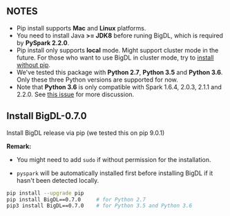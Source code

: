 ## **NOTES**

- Pip install supports __Mac__ and __Linux__ platforms.
- You need to install Java __>= JDK8__ before runing BigDL, which is required by __PySpark 2.2.0__.
- Pip install only supports __local__ mode. Might support cluster mode in the future. For those who want to use BigDL in cluster mode, try to [install without pip](./install-without-pip.md).
- We've tested this package with __Python 2.7__, __Python 3.5__ and __Python 3.6__. Only these three Python versions are supported for now.
- Note that __Python 3.6__ is only compatible with Spark 1.6.4, 2.0.3, 2.1.1 and 2.2.0. See [this issue](https://issues.apache.org/jira/browse/SPARK-19019) for more discussion.


## **Install BigDL-0.7.0**

Install BigDL release via pip (we tested this on pip 9.0.1)

**Remark:**

- You might need to add `sudo` if without permission for the installation.

- `pyspark` will be automatically installed first before installing BigDL if it hasn't been detected locally.
```bash
pip install --upgrade pip
pip install BigDL==0.7.0     # for Python 2.7
pip3 install BigDL==0.7.0    # for Python 3.5 and Python 3.6
```
